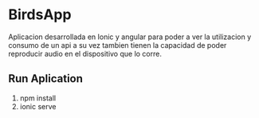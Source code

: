 # BirdsApp

Aplicacion desarrollada en Ionic y angular
para poder a ver la utilizacion y consumo de un api a su vez tambien tienen la capacidad de poder reproducir audio en el dispositivo que lo corre.

## Run Aplication

1. npm install
2. ionic serve
